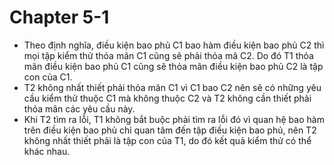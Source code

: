 # Chapter 5-1
  + Theo định nghĩa, điều kiện bao phủ C1 bao hàm điều kiện bao phủ C2 thì mọi tập kiểm thử thỏa mãn C1 cũng sẽ phải thỏa mã C2. Do đó T1 thỏa mãn điều kiện bao phủ C1 cũng sẽ thỏa mãn điều kiện bao phủ C2 là tập con của C1.
  + T2 không nhất thiết phải thỏa mãn C1 vì C1 bao C2 nên sẽ có những yêu cầu kiểm thử thuộc C1 mà không thuộc C2 và T2 không cần thiết phải thỏa mãn các yêu cầu này.
  + Khi T2 tìm ra lỗi, T1 không bắt buộc phải tìm ra lỗi đó vì quan hệ bao hàm trên điều kiện bao phủ chỉ quan tâm đến tập điều kiện bao phủ, nên T2 không nhất thiết phải là tập con của T1, do đó kết quả kiểm thử có thể khác nhau.
  
